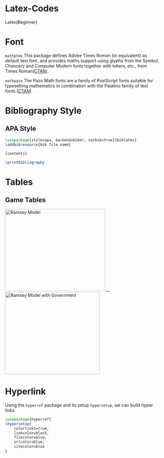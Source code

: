 # Latex-Codes
Latex(Beginner)

# Font #

`mathptmx` This package defines Adobe Times Roman (or equivalent) as default text font, and provides maths support using glyphs from the Symbol, Chancery and Computer Modern fonts together with letters, etc., from Times Roman([CTAN](https://ctan.org/pkg/mathptmx?lang=en)).

`mathpazo` The Pazo Math fonts are a family of PostScript fonts suitable for typesetting mathematics in combination with the Palatino family of text fonts.([CTAN](https://ctan.org/pkg/mathpazo?lang=en)).

# Bibliography Style #

## APA Style
```Latex
\usepackage[style=apa, backend=biber, natbib=true]{biblatex}
\addbibresource{bib file name}

[contents]

\printbibliography
```

# Tables #

## Game Tables

<div id="Game_Tables">
  <a href="./Codes/2by2_Game_Table.tex">
    <img src="./Figures_(Models)/Ramsey_Model.png" title="Ramsey Model" alt="Ramsey Model" width="327.19" height="267.5"/>&nbsp;&nbsp;&nbsp;&nbsp;
  </a>
  <a href="./Codes/3by4_Game_Table.tex">
    <img src="./Figures_(Models)/Ramsey_Model_with_Government.png" title="Ramsey Model with Government" alt="Ramsey Model with Government" width="308.61" height="269.17"/>
  </a>
</div>


# Hyperlink #

Using the `hyperref` package and its setup `hypersetup`, we can build hyper links.

```Latex
\usepackage{hyperref}
\hypersetup{
	colorlinks=true,
	linkcolor=black,
	filecolor=blue,      
	urlcolor=blue,
	citecolor=blue
}
```
